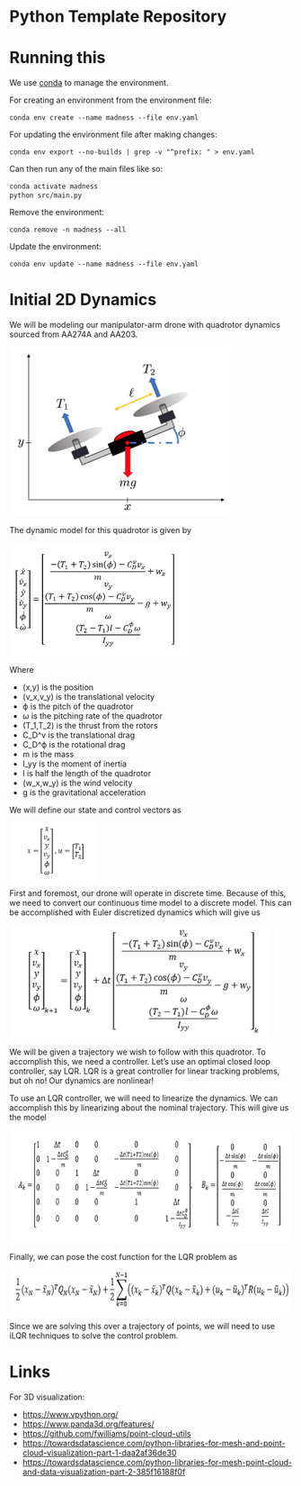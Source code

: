 # Python Template Repository

# Running this

We use [conda](https://docs.anaconda.com/free/miniconda/miniconda-install/) to manage the environment. 

For creating an environment from the environment file:
```
conda env create --name madness --file env.yaml
```

For updating the environment file after making changes:
```
conda env export --no-builds | grep -v "^prefix: " > env.yaml
```

Can then run any of the main files like so:
```
conda activate madness
python src/main.py
```

Remove the environment:
```
conda remove -n madness --all
```

Update the environment:
```
conda env update --name madness --file env.yaml
```

# Initial 2D Dynamics

We will be modeling our manipulator-arm drone with quadrotor dynamics sourced from AA274A and AA203.

<img src="readme_assets/planar_quadrotor.png" height="300"/>

The dynamic model for this quadrotor is given by

<img src="readme_assets/dynamics.png" height="200"/>

Where 
* 	(x,y) is the position 
*	(v_x,v_y) is the translational velocity
*	ϕ is the pitch of the quadrotor
*	ω is the pitching rate of the quadrotor
*	(T_1,T_2) is the thrust from the rotors 
*	C_D^v is the translational drag
*	C_D^ϕ is the rotational drag
*	m is the mass
*	I_yy is the moment of inertia
*	l is half the length of the quadrotor
*	(w_x,w_y) is the wind velocity
*	g is the gravitational acceleration

We will define our state and control vectors as

<img src="readme_assets/state_and_control.png" height="100"/>

First and foremost, our drone will operate in discrete time. Because of this, we need to convert our continuous time model to a discrete model. This can be accomplished with Euler discretized dynamics which will give us

<img src="readme_assets/discrete.png" height="200"/>

We will be given a trajectory we wish to follow with this quadrotor. To accomplish this, we need a controller. Let’s use an optimal closed loop controller, say LQR. LQR is a great controller for linear tracking problems, but oh no! Our dynamics are nonlinear!

To use an LQR controller, we will need to linearize the dynamics. We can accomplish this by linearizing about the nominal trajectory. This will give us the model

<img src="readme_assets/linearization.png" height="200"/>

Finally, we can pose the cost function for the LQR problem as

<img src="readme_assets/cost.png" height="75"/>

Since we are solving this over a trajectory of points, we will need to use iLQR techniques to solve the control problem.

# Links

For 3D visualization:

- https://www.vpython.org/
- https://www.panda3d.org/features/
- https://github.com/fwilliams/point-cloud-utils
- https://towardsdatascience.com/python-libraries-for-mesh-and-point-cloud-visualization-part-1-daa2af36de30
- https://towardsdatascience.com/python-libraries-for-mesh-point-cloud-and-data-visualization-part-2-385f16188f0f